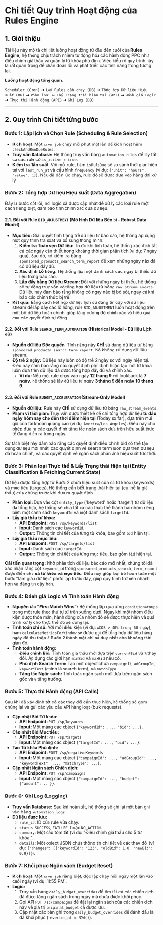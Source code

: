 # Chi tiết Quy trình Hoạt động của Rules Engine

## 1. Giới thiệu

Tài liệu này mô tả chi tiết luồng hoạt động từ đầu đến cuối của **Rules Engine**, hệ thống chịu trách nhiệm tự động hóa các hành động PPC như điều chỉnh giá thầu và quản lý từ khóa phủ định. Việc hiểu rõ quy trình này là rất quan trọng để chẩn đoán lỗi và phát triển các tính năng trong tương lai.

**Luồng hoạt động tổng quan:**

`Scheduler (Cron)` ➔ `Lấy Rules cần chạy (DB)` ➔ `Tổng hợp Dữ liệu Hiệu suất (DB)` ➔ `Phân loại & Lấy Trạng thái hiện tại (API)` ➔ `Đánh giá Logic` ➔ `Thực thi Hành động (API)` ➔ `Ghi Log (DB)`

---

## 2. Quy trình Chi tiết từng bước

### Bước 1: Lập lịch và Chọn Rule (Scheduling & Rule Selection)

-   **Kích hoạt:** Một `cron job` chạy mỗi phút một lần để kích hoạt hàm `checkAndRunDueRules`.
-   **Truy vấn Database:** Hệ thống truy vấn bảng `automation_rules` để lấy tất cả các rule có `is_active = true`.
-   **Kiểm tra Tần suất:** Với mỗi rule, hàm `isRuleDue` sẽ so sánh thời gian hiện tại với `last_run_at` và cấu hình `frequency` (ví dụ: `{"unit": "hours", "value": 1}`). Nếu đã đến lúc chạy, rule đó sẽ được đưa vào hàng đợi xử lý.

### Bước 2: Tổng hợp Dữ liệu Hiệu suất (Data Aggregation)

Đây là bước cốt lõi, nơi logic đã được cập nhật để xử lý các loại rule một cách riêng biệt, đảm bảo tính chính xác của dữ liệu.

#### 2.1. Đối với Rule `BID_ADJUSTMENT` (Mô hình Dữ liệu Bền bỉ - Robust Data Model)
-   **Mục tiêu:** Giải quyết tình trạng trễ dữ liệu từ báo cáo, hệ thống áp dụng một quy trình tra soát và bổ sung thông minh:
    1.  **Kiểm tra Toàn vẹn Dữ liệu:** Trước khi tính toán, hệ thống xác định tất cả các ngày cần thiết trong khoảng thời gian phân tích (ví dụ: 7 ngày qua). Sau đó, nó kiểm tra bảng `sponsored_products_search_term_report` để xem những ngày nào đã có dữ liệu đầy đủ.
    2.  **Xác định Lỗ hổng:** Hệ thống lập một danh sách các ngày bị thiếu dữ liệu trong báo cáo.
    3.  **Lấp đầy bằng Dữ liệu Stream:** Đối với những ngày bị thiếu, hệ thống sẽ tự động truy vấn và tổng hợp dữ liệu từ bảng `raw_stream_events`. Dữ liệu này đảm bảo rằng không có ngày nào bị bỏ sót, ngay cả khi báo cáo chính thức bị trễ.
-   **Kết quả:** Bằng cách kết hợp dữ liệu lịch sử đáng tin cậy với dữ liệu stream để lấp đầy các lỗ hổng, rule `BID_ADJUSTMENT` luôn hoạt động trên một bộ dữ liệu hoàn chỉnh, giúp tăng cường độ chính xác và hiệu quả của các quyết định tự động.

#### 2.2. Đối với Rule `SEARCH_TERM_AUTOMATION` (Historical Model - Dữ liệu Lịch sử)
-   **Nguồn dữ liệu Độc quyền:** Tính năng này **CHỈ** sử dụng dữ liệu từ bảng `sponsored_products_search_term_report`. Nó không sử dụng dữ liệu stream.
-   **Độ trễ 2 ngày:** Dữ liệu này luôn có độ trễ 2 ngày so với ngày hiện tại. Điều này đảm bảo rằng các quyết định phủ định hoặc tạo mới từ khóa luôn dựa trên dữ liệu đã được tổng hợp đầy đủ và chính xác.
    -   **Ví dụ:** Nếu một rule chạy vào ngày **12 tháng 9** với lookback là **7 ngày**, hệ thống sẽ lấy dữ liệu từ ngày **3 tháng 9 đến ngày 10 tháng 9**.

#### 2.3. Đối với Rule `BUDGET_ACCELERATION` (Stream-Only Model)
-   **Nguồn dữ liệu:** Rule này **CHỈ** sử dụng dữ liệu từ bảng `raw_stream_events`.
-   **Phạm vi thời gian:** Truy vấn được thiết kế để chỉ tổng hợp dữ liệu **từ đầu ngày hôm nay cho đến thời điểm hiện tại** (Today so far), dựa trên múi giờ của tài khoản quảng cáo (ví dụ: `America/Los_Angeles`). Điều này cho phép đưa ra các quyết định tăng tốc ngân sách dựa trên hiệu suất thực tế đang diễn ra trong ngày.

Sự tách biệt này đảm bảo rằng các quyết định điều chỉnh bid có thể tận dụng dữ liệu mới nhất, các quyết định về search term luôn dựa trên dữ liệu đã hoàn chỉnh, và các quyết định về ngân sách phản ánh hiệu suất tức thời.

### Bước 3: Phân loại Thực thể & Lấy Trạng thái Hiện tại (Entity Classification & Fetching Current State)

Dữ liệu được tổng hợp từ Bước 2 chứa hiệu suất của cả từ khóa (keywords) và mục tiêu (targets). Hệ thống cần biết trạng thái hiện tại (cụ thể là giá thầu) của chúng trước khi đưa ra quyết định.

-   **Phân loại:** Dựa vào cột `entity_type` ('keyword' hoặc 'target') từ dữ liệu đã tổng hợp, hệ thống sẽ chia tất cả các thực thể thành hai nhóm riêng biệt: một danh sách `keywordId` và một danh sách `targetId`.
-   **Lấy giá thầu từ khóa:**
    -   **API Endpoint:** `POST /sp/keywords/list`
    -   **Input:** Danh sách các `keywordId`.
    -   **Output:** Thông tin chi tiết của từng từ khóa, bao gồm `bid` hiện tại.
-   **Lấy giá thầu mục tiêu:**
    -   **API Endpoint:** `POST /sp/targets/list`
    -   **Input:** Danh sách các `targetId`.
    -   **Output:** Thông tin chi tiết của từng mục tiêu, bao gồm `bid` hiện tại.

**Cải tiến quan trọng:** Nhờ phân tích dữ liệu báo cáo mới nhất, chúng tôi đã xác nhận rằng cột `keyword_id` trong `sponsored_products_search_term_report` được điền cho **cả từ khóa và mục tiêu**. Điều này giúp loại bỏ hoàn toàn một bước "làm giàu dữ liệu" phức tạp trước đây, giúp quy trình trở nên nhanh hơn và đáng tin cậy hơn.

### Bước 4: Đánh giá Logic và Tính toán Hành động

-   **Nguyên tắc "First Match Wins":** Hệ thống lặp qua từng `conditionGroups` trong một rule theo thứ tự từ trên xuống dưới. Ngay khi một nhóm điều kiện được thỏa mãn, hành động của nhóm đó sẽ được thực hiện và quá trình xử lý cho thực thể đó sẽ dừng lại.
-   **Tính toán chỉ số:** Với mỗi điều kiện (ví dụ: `ACOS > 40% trong 60 ngày`), hàm `calculateMetricsForWindow` sẽ được gọi để tổng hợp dữ liệu hàng ngày đã thu thập ở Bước 2 thành một chỉ số duy nhất cho khoảng thời gian đó.
-   **Tính toán hành động:**
    -   **Điều chỉnh Bid:** Tính toán giá thầu mới dựa trên `currentBid` và `%` thay đổi. Áp dụng các giới hạn `minBid` và `maxBid` nếu có.
    -   **Phủ định Search Term:** Tạo một object chứa `campaignId`, `adGroupId`, `keywordText` (chính là search term), và `matchType`.
    -   **Tăng tốc Ngân sách:** Tính toán ngân sách mới dựa trên ngân sách gốc và `%` tăng trưởng.

### Bước 5: Thực thi Hành động (API Calls)

Sau khi đã xác định tất cả các thay đổi cần thực hiện, hệ thống sẽ gom chúng lại và gửi các yêu cầu API hàng loạt (bulk requests).

-   **Cập nhật Bid Từ khóa:**
    -   **API Endpoint:** `PUT /sp/keywords`
    -   **Input:** Một mảng các object `{"keywordId": ..., "bid": ...}`.
-   **Cập nhật Bid Mục tiêu:**
    -   **API Endpoint:** `PUT /sp/targets`
    -   **Input:** Một mảng các object `{"targetId": ..., "bid": ...}`.
-   **Tạo Từ khóa Phủ định:**
    -   **API Endpoint:** `POST /sp/negativeKeywords`
    -   **Input:** Một mảng các object `{"campaignId": ..., "adGroupId": ..., "keywordText": ..., "matchType": ...}`.
-   **Cập nhật Ngân sách Chiến dịch:**
    -   **API Endpoint:** `PUT /sp/campaigns`
    -   **Input:** Một mảng các object `{"campaignId": ..., "budget": {"amount": ...}}`.

### Bước 6: Ghi Log (Logging)

-   **Truy vấn Database:** Sau khi hoàn tất, hệ thống sẽ ghi lại một bản ghi vào bảng `automation_logs`.
-   **Dữ liệu được lưu:**
    -   `rule_id`: ID của rule vừa chạy.
    -   `status`: `SUCCESS`, `FAILURE`, hoặc `NO_ACTION`.
    -   `summary`: Một câu tóm tắt (ví dụ: "Điều chỉnh giá thầu cho 5 từ khóa.").
    -   `details`: Một object JSON chứa thông tin chi tiết về các thay đổi (ví dụ: `{"changes": [{"keywordId": "123", "oldBid": 1.0, "newBid": 0.9}]}`).

### Bước 7: Khôi phục Ngân sách (Budget Reset)

-   **Kích hoạt:** Một `cron job` riêng biệt, độc lập chạy mỗi ngày một lần vào cuối ngày (ví dụ: 11:55 PM).
-   **Logic:**
    1. Truy vấn bảng `daily_budget_overrides` để tìm tất cả các chiến dịch đã được tăng ngân sách trong ngày mà chưa được khôi phục.
    2. Gọi API `PUT /sp/campaigns` để đặt lại ngân sách của các chiến dịch này về giá trị `original_budget` đã được lưu.
    3. Cập nhật các bản ghi trong `daily_budget_overrides` để đánh dấu là đã khôi phục (`reverted_at = NOW()`).